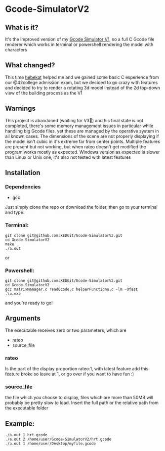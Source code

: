 # Gcode-SimulatorV2

## What is it?
It's the improved version of my [Gcode Simulator V1](https://github.com/XEDGit/Gcode-Simulator), so a full C Gcode file renderer 
which works in terminal or powershell rendering the model with characters

## What changed?
This time [hebekat](https://github.com/hebekat) helped me and we gained some basic C experience
from our @42college admission exam, but we decided to go crazy with features and decided to try
to render a rotating 3d model instead of the 2d top-down view of the building process as the V1

## Warnings
This project is abandoned (waiting for V3:pray:) and his final state is not completed, there's 
some memory management issues in particular while handling big Gcode files, yet these are 
managed by the operative system in all known cases.
The dimensions of the scene are not properly displaying if the model isn't cubic in it's extreme far from center points.
Multiple features are present but not working, but when rateo doesn't get modified the program works mostly as expected.
Windows version as expected is slower than Linux or Unix one, it's also not tested with latest
features

## Installation
### Dependencies
  * gcc

Just simply clone the repo or download the folder, then go to your terminal and type:
### Terminal:
    git clone git@github.com:XEDGit/Gcode-SimulatorV2.git
    cd Gcode-SimulatorV2
    make
    ./a.out
or
### Powershell:
    git clone git@github.com:XEDGit/Gcode-SimulatorV2.git
    cd Gcode-SimulatorV2
    gcc matrixManager.c readGcode.c helperFunctions.c -lm -Ofast
    .\a.exe
    
and you're ready to go!

## Arguments
The executable receives zero or two parameters, which are
 * rateo
 * source_file

### rateo
Is the part of the display proportion rateo:1, with latest feature add this feature broke so leave at 1, or go over if you want to have fun :)
### source_file
the file which you choose to display, files which are more than 50MB will probably be pretty slow to load. Insert the full path or the relative path from the executable folder

## Example:
    ./a.out 1 hrt.gcode
    ./a.out 2 /home/user/Gcode-SimulatorV2/hrt.gcode
    ./a.out 1 /home/user/Desktop/myfile.gcode
